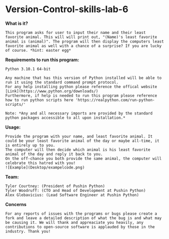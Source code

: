 # Version-Control-skills-lab-6

**What is it?**

    This program asks for user to input their name and their least favorite animal. This will will print out, "(Name)'s least favorite animal is (animal)". The program will then display the computers least favorite animal as well with a chance of a surprise? If you are lucky of course. *hint: easter egg*

**Requirements to run this program:**

    Python 3.10.1 64-bit

    Any machine that has this version of Python installed will be able to run it using the standard command prompt protocol. 
    For any help installing python please reference the offical website [Link](https://www.python.org/downloads/)
    Furthermore, if help is needed to run this program please reference how to run python scripts here 'https://realpython.com/run-python-scripts/'

    Note: *Any and all necessary imports are provided by the standard python packages accessible to all upon installation.* 

**Usage:** 

    Provide the program with your name, and least favorite animal. It could be your least favorite animal of the day or maybe all-time, it is entirely up to you. 
    The computer will then decide which animal is his least favorite animal of the day and reply it back to you. 
    On the off-chance you both provide the same animal, the computer will celebrate this hatred with you! 
    ![Example](Desktop/exampelcode.png)

**Team:**

    Tyler Courtney: (President of Pushin Python)
    Tyler Woodruff: (CTO and Head of Development at Pushin Python)
    Alex Glebavicius: (Lead Software Engineer at Pushin Python)

**Concerns**

    For any reports of issues with the programs or bugs please create a fork and leave a detailed description of what the bug is and what may be causing it. We will thank and appreaciate you heavily, any contributions to open-source software is applauded by those in the industry. Thank you!
